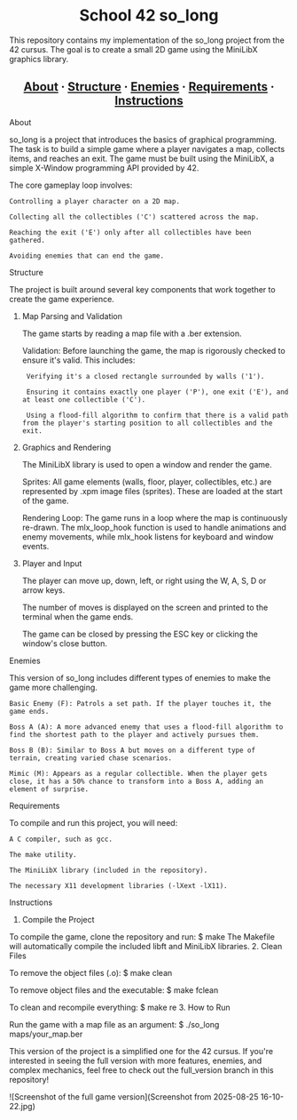 <h1 align="center">School 42 so_long</h1>

This repository contains my implementation of the so_long project from the 42 cursus. The goal is to create a small 2D game using the MiniLibX graphics library.

<h2 align="center">
    <a href="#about">About</a>
    <span> · </span>
    <a href="#structure">Structure</a>
    <span> · </span>
<a href="#enemies">Enemies</a>
    <span> · </span>
    <a href="#requirements">Requirements</a>
    <span> · </span>
    <a href="#instructions">Instructions</a>
</h2>
About

so_long is a project that introduces the basics of graphical programming. The task is to build a simple game where a player navigates a map, collects items, and reaches an exit. The game must be built using the MiniLibX, a simple X-Window programming API provided by 42.

The core gameplay loop involves:

    Controlling a player character on a 2D map.

    Collecting all the collectibles ('C') scattered across the map.

    Reaching the exit ('E') only after all collectibles have been gathered.

    Avoiding enemies that can end the game.

Structure

The project is built around several key components that work together to create the game experience.
1. Map Parsing and Validation

    The game starts by reading a map file with a .ber extension.

    Validation: Before launching the game, the map is rigorously checked to ensure it's valid. This includes:

        Verifying it's a closed rectangle surrounded by walls ('1').

        Ensuring it contains exactly one player ('P'), one exit ('E'), and at least one collectible ('C').

        Using a flood-fill algorithm to confirm that there is a valid path from the player's starting position to all collectibles and the exit.

2. Graphics and Rendering

    The MiniLibX library is used to open a window and render the game.

    Sprites: All game elements (walls, floor, player, collectibles, etc.) are represented by .xpm image files (sprites). These are loaded at the start of the game.

    Rendering Loop: The game runs in a loop where the map is continuously re-drawn. The mlx_loop_hook function is used to handle animations and enemy movements, while mlx_hook listens for keyboard and window events.

3. Player and Input

    The player can move up, down, left, or right using the W, A, S, D or arrow keys.

    The number of moves is displayed on the screen and printed to the terminal when the game ends.

    The game can be closed by pressing the ESC key or clicking the window's close button.

Enemies

This version of so_long includes different types of enemies to make the game more challenging.

    Basic Enemy (F): Patrols a set path. If the player touches it, the game ends.

    Boss A (A): A more advanced enemy that uses a flood-fill algorithm to find the shortest path to the player and actively pursues them.

    Boss B (B): Similar to Boss A but moves on a different type of terrain, creating varied chase scenarios.

    Mimic (M): Appears as a regular collectible. When the player gets close, it has a 50% chance to transform into a Boss A, adding an element of surprise.

Requirements

To compile and run this project, you will need:

    A C compiler, such as gcc.

    The make utility.

    The MiniLibX library (included in the repository).

    The necessary X11 development libraries (-lXext -lX11).

Instructions
1. Compile the Project

To compile the game, clone the repository and run:
$ make
The Makefile will automatically compile the included libft and MiniLibX libraries.
2. Clean Files

To remove the object files (.o):
$ make clean

To remove object files and the executable:
$ make fclean

To clean and recompile everything:
$ make re
3. How to Run

Run the game with a map file as an argument:
$ ./so_long maps/your_map.ber

This version of the project is a simplified one for the 42 cursus. If you're interested in seeing the full version with more features, enemies, and complex mechanics, feel free to check out the full_version branch in this repository!

![Screenshot of the full game version](Screenshot from 2025-08-25 16-10-22.jpg)